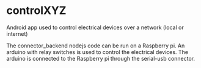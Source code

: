 # controlXYZ
Android app used to control electrical devices over a network (local or internet)

The connector_backend nodejs code can be run on a Raspberry pi.
An arduino with relay switches is used to control the electrical devices.
The arduino is connected to the Raspberry pi through the serial-usb connector.
